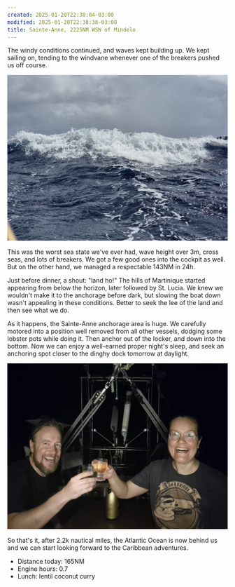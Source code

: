 ```yaml
---
created: 2025-01-20T22:38:04-03:00
modified: 2025-01-20T22:38:38-03:00
title: Sainte-Anne, 2225NM WSW of Mindelo
---
```


The windy conditions continued, and waves kept building up. We kept sailing on, tending to the windvane whenever one of the breakers pushed us off course.

![Image](../2025/aa1629795a6aa5f53af1c1343c686985.jpg) 

This was the worst sea state we've ever had, wave height over 3m, cross seas, and lots of breakers. We got a few good ones into the cockpit as well. But on the other hand, we managed a respectable 143NM in 24h.

Just before dinner, a shout: "land ho!"
The hills of Martinique started appearing from below the horizon, later followed by St. Lucia. We knew we wouldn't make it to the anchorage before dark, but slowing the boat down wasn't appealing in these conditions. Better to seek the lee of the land and then see what we do.

As it happens, the Sainte-Anne anchorage area is huge. We carefully motored into a position well removed from all other vessels, dodging some lobster pots while doing it. Then anchor out of the locker, and down into the bottom. Now we can enjoy a well-earned proper night's sleep, and seek an anchoring spot closer to the dinghy dock tomorrow at daylight.

![Image](../2025/a8341780ed6bf307dfeda35574b5cbfe.jpg)  

So that's it, after 2.2k nautical miles, the Atlantic Ocean is now behind us and we can start looking forward to the Caribbean adventures.

* Distance today: 165NM
* Engine hours: 0.7
* Lunch: lentil coconut curry
